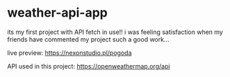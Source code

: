 # weather-api-app
its my first project with API fetch in use!! i was feeling satisfaction when my friends have commented my project such a good work...

live preview: https://nexonstudio.pl/pogoda

API used in this project: https://openweathermap.org/api
